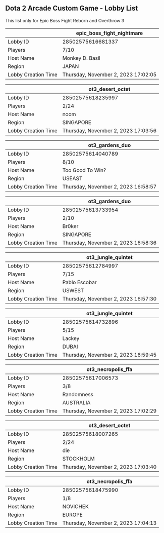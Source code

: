 ## Dota 2 Arcade Custom Game - Lobby List

This list only for Epic Boss Fight Reborn and Overthrow 3

|  | epic_boss_fight_nightmare |
| ------ | ------ |
| Lobby ID | 28502575616681337 |
| Players | 7/10 |
| Host Name | Monkey D. Basil |
| Region | JAPAN |
| Lobby Creation Time | Thursday, November 2, 2023 17:02:05 |


|  | ot3_desert_octet |
| ------ | ------ |
| Lobby ID | 28502575618235997 |
| Players | 2/24 |
| Host Name | noom |
| Region | SINGAPORE |
| Lobby Creation Time | Thursday, November 2, 2023 17:03:56 |


|  | ot3_gardens_duo |
| ------ | ------ |
| Lobby ID | 28502575614040789 |
| Players | 8/10 |
| Host Name | Too Good To Win? |
| Region | USEAST |
| Lobby Creation Time | Thursday, November 2, 2023 16:58:57 |


|  | ot3_gardens_duo |
| ------ | ------ |
| Lobby ID | 28502575613733954 |
| Players | 2/10 |
| Host Name | Br0ker |
| Region | SINGAPORE |
| Lobby Creation Time | Thursday, November 2, 2023 16:58:36 |


|  | ot3_jungle_quintet |
| ------ | ------ |
| Lobby ID | 28502575612784997 |
| Players | 7/15 |
| Host Name | Pablo Escobar |
| Region | USWEST |
| Lobby Creation Time | Thursday, November 2, 2023 16:57:30 |


|  | ot3_jungle_quintet |
| ------ | ------ |
| Lobby ID | 28502575614732896 |
| Players | 5/15 |
| Host Name | Lackey |
| Region | DUBAI |
| Lobby Creation Time | Thursday, November 2, 2023 16:59:45 |


|  | ot3_necropolis_ffa |
| ------ | ------ |
| Lobby ID | 28502575617006573 |
| Players | 3/8 |
| Host Name | Randomness |
| Region | AUSTRALIA |
| Lobby Creation Time | Thursday, November 2, 2023 17:02:29 |


|  | ot3_desert_octet |
| ------ | ------ |
| Lobby ID | 28502575618007265 |
| Players | 2/24 |
| Host Name | die |
| Region | STOCKHOLM |
| Lobby Creation Time | Thursday, November 2, 2023 17:03:40 |


|  | ot3_necropolis_ffa |
| ------ | ------ |
| Lobby ID | 28502575618475990 |
| Players | 1/8 |
| Host Name | NOVICHEK |
| Region | EUROPE |
| Lobby Creation Time | Thursday, November 2, 2023 17:04:13 |


